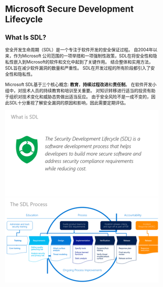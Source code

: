 # Microsoft Secure Development Lifecycle

## What Is SDL?

安全开发生命周期（SDL）是一个专注于软件开发的安全保证过程。 自2004年以来，作为Microsoft 公司范围的一项举措和一项强制性政策，SDL在将安全性和隐私性嵌入到Microsoft的软件和文化中起到了关键作用。 结合整体和实用方法，SDL旨在减少软件漏洞的数量和严重性。 SDL在开发过程的所有阶段都引入了安全性和隐私性。

Microsoft SDL基于三个核心概念: **教育**，**持续过程改进**和**责任制**。 在软件开发小组中，对技术人员的持续教育和培训至关重要。 对知识转移进行适当的投资有助于组织对技术变化和威胁态势做出适当反应。 由于安全风险不是一成不变的，因此SDL十分重视了解安全漏洞的原因和影响，因此需要定期评估。

![image-20200424151214101](./Images/image-20200424151214101.png)
![image-20200424151322560](./Images/image-20200424151322560.png)











